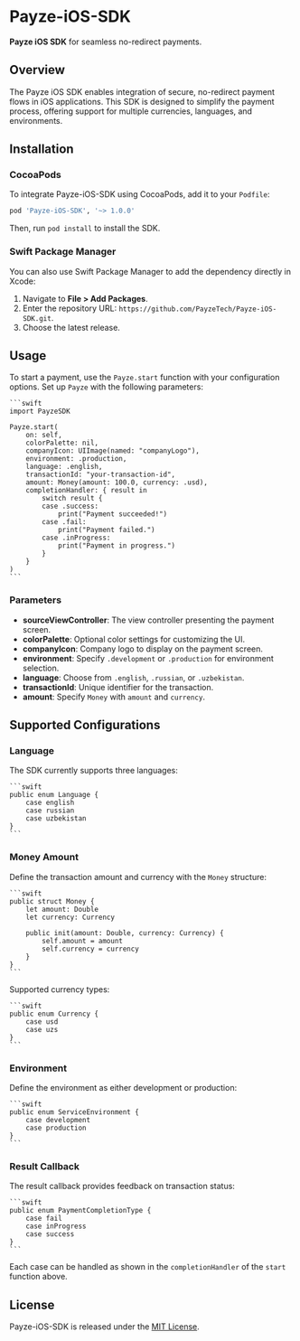 # Payze-iOS-SDK

**Payze iOS SDK** for seamless no-redirect payments.

## Overview
The Payze iOS SDK enables integration of secure, no-redirect payment flows in iOS applications. This SDK is designed to simplify the payment process, offering support for multiple currencies, languages, and environments.

## Installation

### CocoaPods
To integrate Payze-iOS-SDK using CocoaPods, add it to your `Podfile`:

```ruby
pod 'Payze-iOS-SDK', '~> 1.0.0'
```

Then, run `pod install` to install the SDK.

### Swift Package Manager
You can also use Swift Package Manager to add the dependency directly in Xcode:
1. Navigate to **File > Add Packages**.
2. Enter the repository URL: `https://github.com/PayzeTech/Payze-iOS-SDK.git`.
3. Choose the latest release.

## Usage

To start a payment, use the `Payze.start` function with your configuration options. Set up `Payze` with the following parameters:

    ```swift
    import PayzeSDK

    Payze.start(
        on: self, 
        colorPalette: nil, 
        companyIcon: UIImage(named: "companyLogo"), 
        environment: .production, 
        language: .english, 
        transactionId: "your-transaction-id", 
        amount: Money(amount: 100.0, currency: .usd),
        completionHandler: { result in
            switch result {
            case .success:
                print("Payment succeeded!")
            case .fail:
                print("Payment failed.")
            case .inProgress:
                print("Payment in progress.")
            }
        }
    )
    ```

### Parameters
- **sourceViewController**: The view controller presenting the payment screen.
- **colorPalette**: Optional color settings for customizing the UI.
- **companyIcon**: Company logo to display on the payment screen.
- **environment**: Specify `.development` or `.production` for environment selection.
- **language**: Choose from `.english`, `.russian`, or `.uzbekistan`.
- **transactionId**: Unique identifier for the transaction.
- **amount**: Specify `Money` with `amount` and `currency`.

## Supported Configurations

### Language
The SDK currently supports three languages:

    ```swift
    public enum Language {
        case english
        case russian
        case uzbekistan
    }
    ```

### Money Amount
Define the transaction amount and currency with the `Money` structure:

    ```swift
    public struct Money {
        let amount: Double
        let currency: Currency

        public init(amount: Double, currency: Currency) {
            self.amount = amount
            self.currency = currency
        }
    }
    ```

Supported currency types:

    ```swift
    public enum Currency {
        case usd
        case uzs
    }
    ```

### Environment
Define the environment as either development or production:

    ```swift
    public enum ServiceEnvironment {
        case development
        case production
    }
    ```

### Result Callback
The result callback provides feedback on transaction status:

    ```swift
    public enum PaymentCompletionType {
        case fail
        case inProgress
        case success
    }
    ```

Each case can be handled as shown in the `completionHandler` of the `start` function above.

## License
Payze-iOS-SDK is released under the [MIT License](LICENSE).

